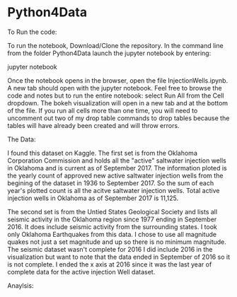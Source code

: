 # Python4Data

To Run the code:

To run the notebook, Download/Clone the repository. In the command line from the folder Python4Data launch the jupyter notebook by entering:

jupyter notebook

Once the notebook opens in the browser, open the file InjectionWells.ipynb. A new tab should open with the jupyter notebook. Feel free to 
browse the code and notes but to run the entire notebook: select Run All from the Cell dropdown.  The bokeh visualization will open
in a new tab and at the bottom of the file. If you run all cells more than one time, you will need to uncomment out two of my drop table commands to drop tables because the tables will have already been created and will throw errors. 

The Data: 

I found this dataset on Kaggle. The first set is from the Oklahoma Corporation Commission and holds all the "active" saltwater 
injection wells in Oklahoma and is current as of September 2017. The information ploted is the yearly count of approved new active saltwater injection wells from the begining of the dataset in 1936 to September 2017. So the sum of each year's plotted count is all the acitve saltwater injection wells. Total active injection wells in Oklahoma as of September 2017 is 11,125.

The second set is from the Untied States Geological Society and lists all seismic activity in the  Oklahoma region since 1977 ending in September 2016. It does include seismic activity from the surrounding states. I took only Oklahoma Earthquakes from this data. I chose to use all magnitude quakes not just a set magnitude and up so there is no minimum magnitude. The seismic dataset wasn't complete for 2016 I did include 2016 in the visualization but want to note that the data ended in September of 2016 so it is not complete. I ended the x axis at 2016 since it was the last year of complete data for the active injection Well dataset. 

Anaylsis:

